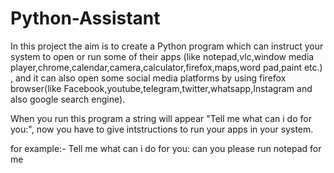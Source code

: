 # Python-Assistant
In this project the aim is to create a Python program which can instruct your system to open or run some of their apps (like notepad,vlc,window media player,chrome,calendar,camera,calculator,firefox,maps,word pad,paint etc.) , and it can also open some social media platforms by using firefox browser(like Facebook,youtube,telegram,twitter,whatsapp,Instagram and also google search engine).

When you run this program a string will appear "Tell me what can i do for you:", now you have to give intstructions to run your apps in your system.

for example:- Tell me what can i do for you: can you please run notepad for me

